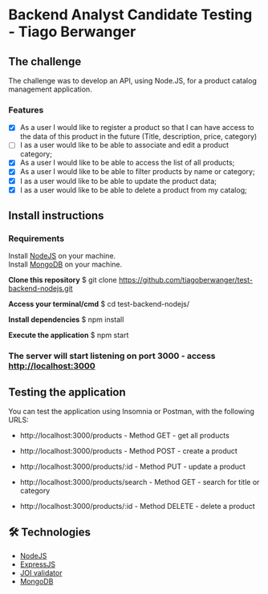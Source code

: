 <h1>Backend Analyst Candidate Testing - Tiago Berwanger</h1>

## The challenge

The challenge was to develop an API, using Node.JS, for a product catalog management application.
 
### Features

- [x] As a user I would like to register a product so that I can have access to the data of this product in the future (Title, description, price, category)
- [ ] I as a user would like to be able to associate and edit a product category;
- [x] As a user I would like to be able to access the list of all products;
- [x] As a user I would like to be able to filter products by name or category;
- [x] I as a user would like to be able to update the product data;
- [x] I as a user would like to be able to delete a product from my catalog;
 
## Install instructions

### Requirements

Install [NodeJS](https://nodejs.org/pt-br/download/package-manager/) on your machine.  
Install [MongoDB](https://docs.mongodb.com/manual/installation/) on your machine.  

<strong>Clone this repository</strong>
$ git clone <https://github.com/tiagoberwanger/test-backend-nodejs.git>

<strong>Access your terminal/cmd</strong>
$ cd test-backend-nodejs/

<strong>Install dependencies</strong>
$ npm install

<strong>Execute the application</strong>
$ npm start

### The server will start listening on port 3000 - access <http://localhost:3000>

## Testing the application

You can test the application using Insomnia or Postman, with the following URLS:

- http://localhost:3000/products - Method GET - get all products

- http://localhost:3000/products - Method POST - create a product

- http://localhost:3000/products/:id - Method PUT - update a product

- http://localhost:3000/products/search - Method GET - search for title or category

- http://localhost:3000/products/:id - Method DELETE - delete a product

## 🛠 Technologies

- [NodeJS](https://nodejs.org/api/)
- [ExpressJS](https://expressjs.com/)
- [JOI validator](https://joi.dev/api/?v=17.4.0)
- [MongoDB](https://www.mongodb.com/)

